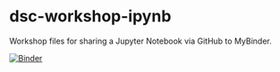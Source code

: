 # dsc-workshop-ipynb

Workshop files for sharing a Jupyter Notebook via GitHub to MyBinder.

[![Binder](https://mybinder.org/badge_logo.svg)](https://mybinder.org/v2/gh/skhair/dsc-workshop-ipynb/fee7d361a47700fbac936b38368c8157cf9b4a12?filepath=Cars_Analysis_Notebook.ipynb)
